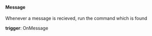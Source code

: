 #### Message

Whenever a message is recieved, run the command which is found

**trigger**: OnMessage
